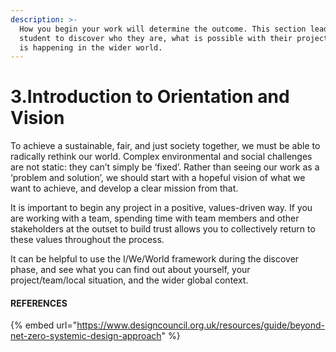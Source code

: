 ```yaml
---
description: >-
  How you begin your work will determine the outcome. This section leads the
  student to discover who they are, what is possible with their project and what
  is happening in the wider world.
---
```


# 3.Introduction to Orientation and Vision

To achieve a sustainable, fair, and just society together, we must be able to radically rethink our world. Complex environmental and social challenges are not static: they can’t simply be ‘fixed’. Rather than seeing our work as a ‘problem and solution’, we should start with a hopeful vision of what we want to achieve, and develop a clear mission from that.

It is important to begin any project in a positive, values-driven way. If you are working with a team, spending time with team members and other stakeholders at the outset to build trust allows you to collectively return to these values throughout the process.

It can be helpful to use the I/We/World framework during the discover phase, and see what you can find out about yourself, your project/team/local situation, and the wider global context.



#### REFERENCES

{% embed url="https://www.designcouncil.org.uk/resources/guide/beyond-net-zero-systemic-design-approach" %}

